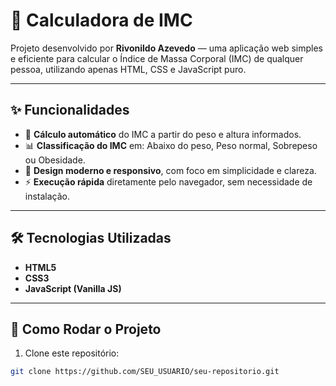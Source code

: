 # 🧮 Calculadora de IMC

Projeto desenvolvido por **Rivonildo Azevedo** — uma aplicação web simples e eficiente para calcular o Índice de Massa Corporal (IMC) de qualquer pessoa, utilizando apenas HTML, CSS e JavaScript puro.

---

## ✨ Funcionalidades

- 📏 **Cálculo automático** do IMC a partir do peso e altura informados.
- 📊 **Classificação do IMC** em: Abaixo do peso, Peso normal, Sobrepeso ou Obesidade.
- 🎨 **Design moderno e responsivo**, com foco em simplicidade e clareza.
- ⚡ **Execução rápida** diretamente pelo navegador, sem necessidade de instalação.

---

## 🛠️ Tecnologias Utilizadas

- **HTML5**
- **CSS3**
- **JavaScript (Vanilla JS)**

---

## 🚀 Como Rodar o Projeto

1. Clone este repositório:

```bash
git clone https://github.com/SEU_USUARIO/seu-repositorio.git
